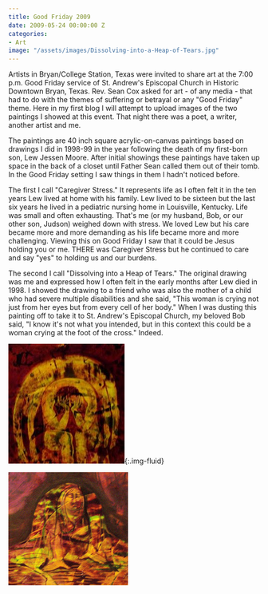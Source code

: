 ```yaml
---
title: Good Friday 2009
date: 2009-05-24 00:00:00 Z
categories:
- Art
image: "/assets/images/Dissolving-into-a-Heap-of-Tears.jpg"
---
```


Artists in Bryan/College Station, Texas were invited to share art at the 7:00 p.m. Good Friday service of St. Andrew's Episcopal Church in Historic Downtown Bryan, Texas. Rev. Sean Cox asked for art - of any media - that had to do with the themes of suffering or betrayal or any "Good Friday" theme. Here in my first blog I will attempt to upload images of the two paintings I showed at this event. That night there was a poet, a writer, another artist and me.

The paintings are 40 inch square acrylic-on-canvas paintings based on drawings I did in 1998-99 in the year following the death of my first-born son, Lew Jessen Moore. After initial showings these paintings have taken up space in the back of a closet until Father Sean called them out of their tomb. In the Good Friday setting I saw things in them I hadn't noticed before.

The first I call "Caregiver Stress." It represents life as I often felt it in the ten years Lew lived at home with his family. Lew lived to be sixteen but the last six years he lived in a pediatric nursing home in Louisville, Kentucky. Life was small and often exhausting. That's me (or my husband, Bob, or our other son, Judson) weighed down with stress. We loved Lew but his care became more and more demanding as his life became more and more challenging. Viewing this on Good Friday I saw that it could be Jesus holding you or me. THERE was Caregiver Stress but he continued to care and say "yes" to holding us and our burdens.

The second I call "Dissolving into a Heap of Tears." The original drawing was me and expressed how I often felt in the early months after Lew died in 1998. I showed the drawing to a friend who was also the mother of a child who had severe multiple disabilities and she said, "This woman is crying not just from her eyes but from every cell of her body." When I was dusting this painting off to take it to St. Andrew's Episcopal Church, my beloved Bob said, "I know it's not what you intended, but in this context this could be a woman crying at the foot of the cross." Indeed.


![](/assets/images/Caregiver+Stress.jpg){:.img-fluid}


![](/assets/images/Dissolving-into-a-Heap-of-Tears.jpg)
